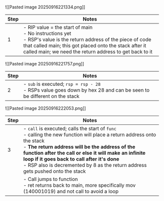 ![[Pasted image 20250916221334.png]]



| Step | Notes                                                                                                                                                                                                                                        |
| ---- | -------------------------------------------------------------------------------------------------------------------------------------------------------------------------------------------------------------------------------------------- |
| 1    | - RIP value = the start of main<br>- No instructions yet<br>- RSP's value is the return address of the piece of code that called main; this got placed onto the stack after it called main; we need the return address to get back to it<br> |

![[Pasted image 20250916221757.png]]

| Step | Notes                                                                                                                  |
| ---- | ---------------------------------------------------------------------------------------------------------------------- |
| 2    | - `sub` is executed; `rsp = rsp - 28`<br>- RSPs value goes down by hex 28 and can be seen to be different on the stack |

![[Pasted image 20250916222053.png]]

| Step | Notes                                                                                                                                                                                                                                                                                                                                                                     |
| ---- | ------------------------------------------------------------------------------------------------------------------------------------------------------------------------------------------------------------------------------------------------------------------------------------------------------------------------------------------------------------------------- |
| 3    | - `call` is executed; calls the start of `func`<br>-  calling the new function will place a return address onto the stack<br>- **The return address will be the address of the function after the call or else it will make an infinite loop if it goes back to call after it's done**<br>- RSP also is decremented by 8 as the return address gets pushed onto the stack |
|      | - Call jumps to function<br>- ret  returns back to main, more specifically mov (140001019) and not call to avoid a loop                                                                                                                                                                                                                                                   |